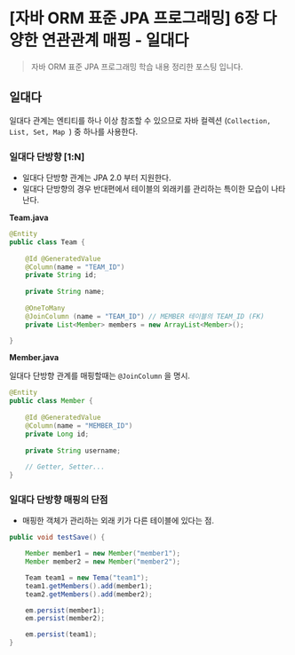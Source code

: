 # [자바 ORM 표준 JPA 프로그래밍] 6장 다양한 연관관계 매핑 - 일대다


> 자바 ORM 표준 JPA 프로그래밍 학습 내용 정리한 포스팅 입니다.

## 일대다
일대다 관계는 엔티티를 하나 이상 참조할 수 있으므로 자바 컬렉션 (`Collection, List, Set, Map `) 중 하나를 사용한다.

### 일대다 단방향 [1:N]
+ 일대다 단방향 관계는 JPA 2.0 부터 지원한다.
+ 일대다 단방향의 경우 반대편에서 테이블의 외래키를 관리하는 특이한 모습이 나타난다.

**Team.java**
```java
@Entity
public class Team {
    
    @Id @GeneratedValue
    @Column(name = "TEAM_ID")
    private String id;
    
    private String name;
    
    @OneToMany
    @JoinColumn (name = "TEAM_ID") // MEMBER 테이블의 TEAM_ID (FK)
    private List<Member> members = new ArrayList<Member>();

}
```

**Member.java**

일대다 단방향 관계를 매핑할때는 `@JoinColumn` 을 명시.

```java
@Entity
public class Member {
    
    @Id @GeneratedValue
    @Column(name = "MEMBER_ID")
    private Long id;
    
    private String username;
    
    // Getter, Setter...
}
```

### 일대다 단방향 매핑의 단점
+ 매핑한 객체가 관리하는 외래 키가 다른 테이블에 있다는 점.

```java
public void testSave() {

    Member member1 = new Member("member1");
    Member member2 = new Member("member2");

    Team team1 = new Tema("team1");
    team1.getMembers().add(member1);
    team2.getMembers().add(member2);

    em.persist(member1);
    em.persist(member2);

    em.persist(team1);
}
```
